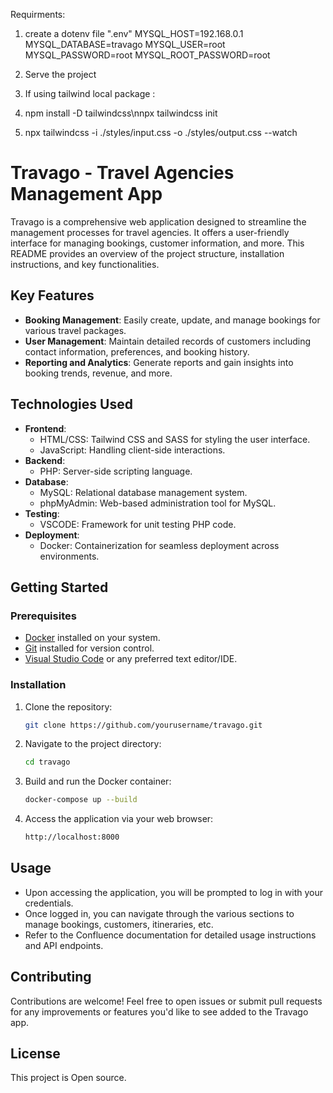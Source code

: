 Requirments:
1. create a dotenv file ".env"
  MYSQL_HOST=192.168.0.1
  MYSQL_DATABASE=travago
  MYSQL_USER=root
  MYSQL_PASSWORD=root
  MYSQL_ROOT_PASSWORD=root

2. Serve the project

3. If using tailwind local package : 
  1. npm install -D tailwindcss\nnpx tailwindcss init
  2. npx tailwindcss -i ./styles/input.css -o ./styles/output.css --watch



# Travago - Travel Agencies Management App

Travago is a comprehensive web application designed to streamline the management processes for travel agencies. It offers a user-friendly interface for managing bookings, customer information, and more. This README provides an overview of the project structure, installation instructions, and key functionalities.

## Key Features

- **Booking Management**: Easily create, update, and manage bookings for various travel packages.
- **User Management**: Maintain detailed records of customers including contact information, preferences, and booking history.
- **Reporting and Analytics**: Generate reports and gain insights into booking trends, revenue, and more.

## Technologies Used

- **Frontend**:
  - HTML/CSS: Tailwind CSS and SASS for styling the user interface.
  - JavaScript: Handling client-side interactions.
- **Backend**:
  - PHP: Server-side scripting language.
- **Database**:
  - MySQL: Relational database management system.
  - phpMyAdmin: Web-based administration tool for MySQL.
- **Testing**:
  - VSCODE: Framework for unit testing PHP code.
- **Deployment**:
  - Docker: Containerization for seamless deployment across environments.

## Getting Started

### Prerequisites

- [Docker](https://www.docker.com/) installed on your system.
- [Git](https://git-scm.com/) installed for version control.
- [Visual Studio Code](https://code.visualstudio.com/) or any preferred text editor/IDE.

### Installation

1. Clone the repository:

    ```bash
    git clone https://github.com/yourusername/travago.git
    ```

2. Navigate to the project directory:

    ```bash
    cd travago
    ```

3. Build and run the Docker container:

    ```bash
    docker-compose up --build
    ```

4. Access the application via your web browser:

    ```bash
    http://localhost:8000
    ```

## Usage

- Upon accessing the application, you will be prompted to log in with your credentials.
- Once logged in, you can navigate through the various sections to manage bookings, customers, itineraries, etc.
- Refer to the Confluence documentation for detailed usage instructions and API endpoints.

## Contributing

Contributions are welcome! Feel free to open issues or submit pull requests for any improvements or features you'd like to see added to the Travago app.

## License

This project is Open source.
